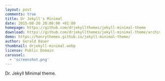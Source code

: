 ```yaml
---
layout: post
comments: true
title: Dr Jekyll's Minimal
date: 2015-08-20 20:00:00 +01:00
homepage: https://github.com/drjekyllthemes/jekyll-minimal-theme
download: https://github.com/drjekyllthemes/jekyll-minimal-theme/archive/gh-pages.zip
demo: https://henrythemes.github.io/jekyll-minimal-theme/
author: Gerald Bauer
thumbnail: drjekyll-minimal.webp
license: Public Domain
carousel:
  - 'screenshot.png'
---
```


Dr. Jekyll Minimal theme.
